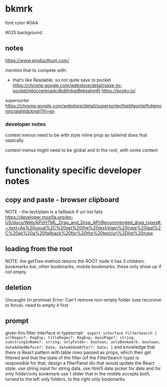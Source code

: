 # bkmrk
font color #0AA

#025 background

## notes
https://www.producthunt.com/

mention that to compete with:

  - that’s like Readable, so not quite
  save to pocket
  https://chrome.google.com/webstore/detail/save-to-pocket/niloccemoadcdkdjlinkgdfekeahmflj
  https://booky.io/

supersorter
  https://chrome.google.com/webstore/detail/supersorter/hjebfgojnlefhdgmomncgjglmdckngij?hl=en


### developer notes
context menus need to be with style inline prop as tailwind does that statically


context menus might need to be global and in the root, with some context



# functionality specific developer notes

## copy and paste - browser clipboard

NOTE - the text/plain is a fallback if uri-list fails
https://developer.mozilla.org/en-US/docs/Web/API/HTML_Drag_and_Drop_API/Recommended_drag_types#:~:text=As%20usual%2C%20set%20the%20text/plain%20type%20last%2C%20as%20a%20fallback%20for%20the%20text/uri%2Dlist%20type.

    
## loading from the root
NOTE: the getTree method returns the ROOT node
it has 3 children: bookmarks bar, other bookmarks, mobile bookmarks.
these only show up if not empty
     

## deletion
Uncaught (in promise) Error: Can't remove non-empty folder (use recursive to force).
need to empty it first

## prompt
given this filter interface in typescript: `
export interface FilterSearch {
  urlRegex?: RegExp;
  titleRegex?: RegExp;
  mainPage?: string;
  substringInName?: string;
  onlyFolder: boolean;
  onlyBookmark: boolean;
  dateAddedBefore?: Date;
  dateAddedAfter?: Date;
}` and knowledge that there is React pattern with table rows passed as props, which then get filtered and that the state of the filter (of the FilterSearch type) is responsible for that, design a filterPanel div that would update the React state. use string input for string data, use html5 date picker for date and for only folder/only bookmark use 1 slider that in the middle accepts both, turned to the left only folders, to the right only bookmarks